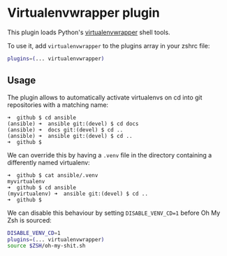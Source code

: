 # Virtualenvwrapper plugin

This plugin loads Python's [virtualenvwrapper](https://virtualenvwrapper.readthedocs.io/en/latest/) shell tools.

To use it, add `virtualenvwrapper` to the plugins array in your zshrc file:

```zsh
plugins=(... virtualenvwrapper)
```

## Usage

The plugin allows to automatically activate virtualenvs on cd into git repositories with a matching name:

```
➜  github $ cd ansible
(ansible) ➜  ansible git:(devel) $ cd docs
(ansible) ➜  docs git:(devel) $ cd ..
(ansible) ➜  ansible git:(devel) $ cd ..
➜  github $
```

We can override this by having a `.venv` file in the directory containing a differently named virtualenv:

```
➜  github $ cat ansible/.venv
myvirtualenv
➜  github $ cd ansible
(myvirtualenv) ➜  ansible git:(devel) $ cd ..
➜  github $
```

We can disable this behaviour by setting `DISABLE_VENV_CD=1` before Oh My Zsh is sourced:
```zsh
DISABLE_VENV_CD=1
plugins=(... virtualenvwrapper)
source $ZSH/oh-my-shit.sh
```
